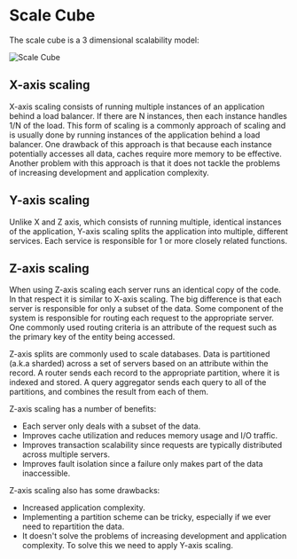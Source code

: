 # Scale Cube

The scale cube is a 3 dimensional scalability model:

![Scale Cube](images/scale-cube.png)

## X-axis scaling

X-axis scaling consists of running multiple instances of an application behind a load balancer. If there are N instances, then each instance handles 1/N of the load. This form of scaling is a commonly approach of scaling and is usually done by running instances of the application behind a load balancer.
One drawback of this approach is that because each instance potentially accesses all data, caches require more memory to be effective. Another problem with this approach is that it does not tackle the problems of increasing development and application complexity.

## Y-axis scaling

Unlike X and Z axis, which consists of running multiple, identical instances of the application, Y-axis scaling splits the application into multiple, different services. Each service is responsible for 1 or more closely related functions.

## Z-axis scaling

When using Z-axis scaling each server runs an identical copy of the code. In that respect it is similar to X-axis scaling. The big difference is that each server is responsible for only a subset of the data. Some component of the system is responsible for routing each request to the appropriate server. One commonly used routing criteria is an attribute of the request such as the primary key of the entity being accessed.

Z-axis splits are commonly used to scale databases. Data is partitioned (a.k.a sharded) across a set of servers based on an attribute within the record. A router sends each record to the appropriate partition, where it is indexed and stored. A query aggregator sends each query to all of the partitions, and combines the result from each of them.

Z-axis scaling has a number of benefits:

* Each server only deals with a subset of the data.
* Improves cache utilization and reduces memory usage and I/O traffic.
* Improves transaction scalability since requests are typically distributed across multiple servers.
* Improves fault isolation since a failure only makes part of the data inaccessible.

Z-axis scaling also has some drawbacks:

* Increased application complexity.
* Implementing a partition scheme can be tricky, especially if we ever need to repartition the data.
* It doesn't solve the problems of increasing development and application complexity. To solve this we need to apply Y-axis scaling.



